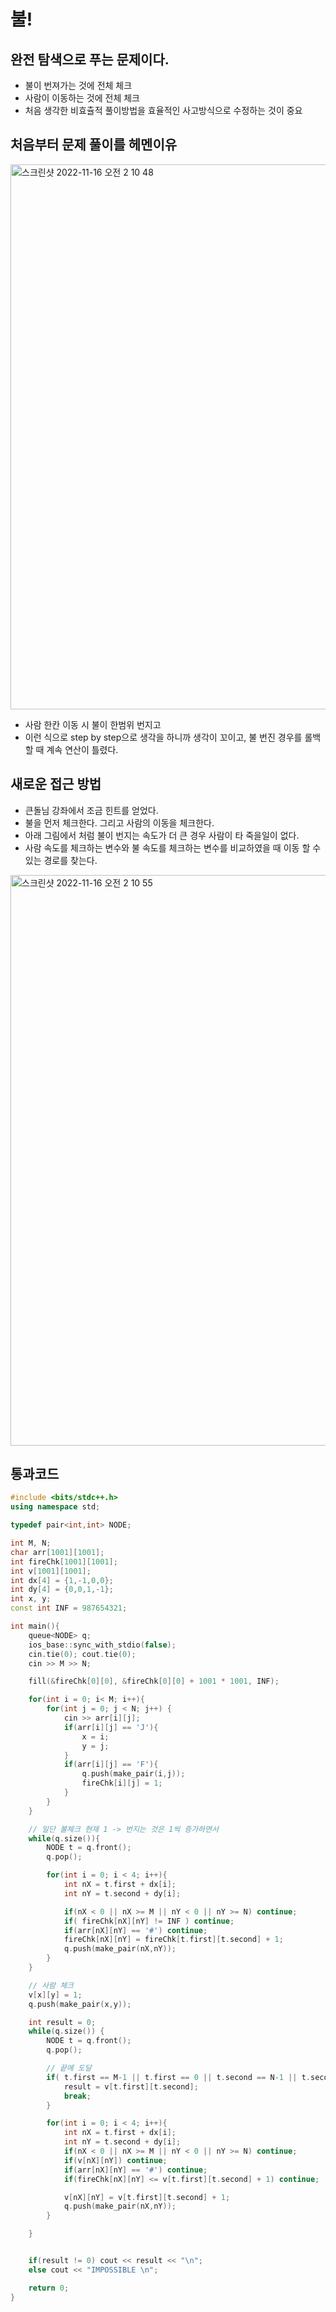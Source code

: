 # 불!

## 완전 탐색으로 푸는 문제이다.
- 불이 번져가는 것에 전체 체크
- 사람이 이동하는 것에 전체 체크
- 처음 생각한 비효츌적 풀이방법을 효율적인 사고방식으로 수정하는 것이 중요


## 처음부터 문제 풀이를 헤멘이유
<img width="872" alt="스크린샷 2022-11-16 오전 2 10 48" src="https://user-images.githubusercontent.com/91730236/201982888-68abc8a7-a4bc-4fd6-8670-85e9832cb1e0.png">

- 사람 한칸 이동 시 불이 한범위 번지고
- 이런 식으로 step by step으로 생각을 하니까 생각이 꼬이고, 불 번진 경우를 롤백할 때 계속 연산이 틀렸다.


## 새로운 접근 방법
- 큰돌님 강좌에서 조금 힌트를 얻었다.
- 불을 먼저 체크한다. 그리고 사람의 이동을 체크한다.
- 아래 그림에서 처럼 불이 번지는 속도가 더 큰 경우 사람이 타 죽을일이 없다.
- 사람 속도를 체크하는 변수와 불 속도를 체크하는 변수를 비교하였을 때 이동 할 수 있는 경로를 찾는다.

<img width="913" alt="스크린샷 2022-11-16 오전 2 10 55" src="https://user-images.githubusercontent.com/91730236/201983349-7c435ad8-8302-4c24-930a-9b913f1a1ff5.png">


## 통과코드
```C++
#include <bits/stdc++.h> 
using namespace std;

typedef pair<int,int> NODE;

int M, N;
char arr[1001][1001];
int fireChk[1001][1001];
int v[1001][1001];
int dx[4] = {1,-1,0,0};
int dy[4] = {0,0,1,-1};
int x, y;
const int INF = 987654321;

int main(){
    queue<NODE> q;
    ios_base::sync_with_stdio(false);
	cin.tie(0); cout.tie(0); 
    cin >> M >> N;

    fill(&fireChk[0][0], &fireChk[0][0] + 1001 * 1001, INF);

    for(int i = 0; i< M; i++){
        for(int j = 0; j < N; j++) {
            cin >> arr[i][j];
            if(arr[i][j] == 'J'){
                x = i;
                y = j;
            }
            if(arr[i][j] == 'F'){
                q.push(make_pair(i,j));
                fireChk[i][j] = 1;
            }
        }
    }

    // 일단 불체크 현재 1 -> 번지는 것은 1씩 증가하면서
    while(q.size()){
        NODE t = q.front();
        q.pop();

        for(int i = 0; i < 4; i++){
            int nX = t.first + dx[i];
            int nY = t.second + dy[i];

            if(nX < 0 || nX >= M || nY < 0 || nY >= N) continue;
            if( fireChk[nX][nY] != INF ) continue;
            if(arr[nX][nY] == '#') continue;
            fireChk[nX][nY] = fireChk[t.first][t.second] + 1;
            q.push(make_pair(nX,nY));
        }
    }

    // 사람 체크
    v[x][y] = 1;
    q.push(make_pair(x,y));

    int result = 0;
    while(q.size()) {
        NODE t = q.front();
        q.pop();

        // 끝에 도달
        if( t.first == M-1 || t.first == 0 || t.second == N-1 || t.second == 0) {
            result = v[t.first][t.second];
            break; 
        }

        for(int i = 0; i < 4; i++){
            int nX = t.first + dx[i];
            int nY = t.second + dy[i];
            if(nX < 0 || nX >= M || nY < 0 || nY >= N) continue;
            if(v[nX][nY]) continue;
            if(arr[nX][nY] == '#') continue;
            if(fireChk[nX][nY] <= v[t.first][t.second] + 1) continue;

            v[nX][nY] = v[t.first][t.second] + 1;
            q.push(make_pair(nX,nY));
        }

    }


    if(result != 0) cout << result << "\n";
	else cout << "IMPOSSIBLE \n";

    return 0;
}
```
